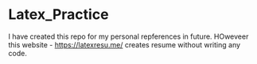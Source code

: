 # Latex_Practice

I have created this repo for my personal repferences in future. 
HOweveer this website - https://latexresu.me/     creates resume without writing any code.
